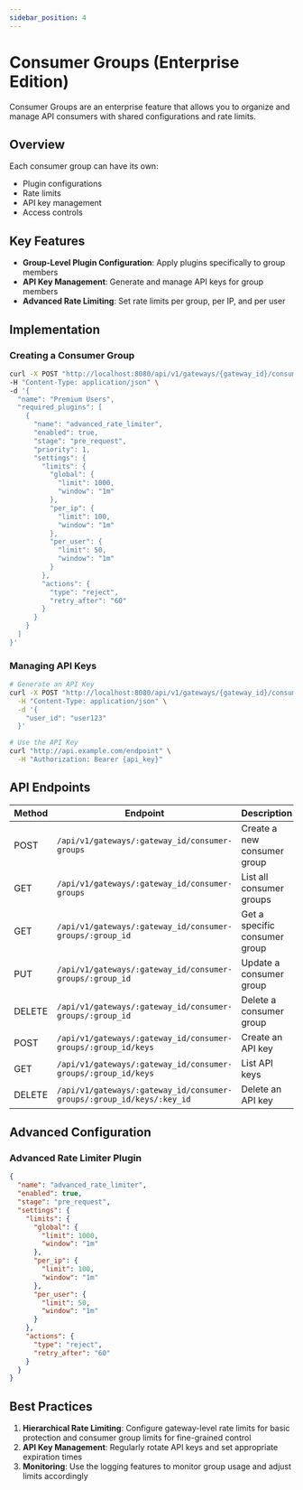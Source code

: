 ```yaml
---
sidebar_position: 4
---
```


# Consumer Groups (Enterprise Edition)

Consumer Groups are an enterprise feature that allows you to organize and manage API consumers with shared configurations and rate limits.

## Overview

Each consumer group can have its own:
- Plugin configurations
- Rate limits
- API key management
- Access controls

## Key Features

- **Group-Level Plugin Configuration**: Apply plugins specifically to group members
- **API Key Management**: Generate and manage API keys for group members
- **Advanced Rate Limiting**: Set rate limits per group, per IP, and per user

## Implementation

### Creating a Consumer Group

```bash
curl -X POST "http://localhost:8080/api/v1/gateways/{gateway_id}/consumer-groups" \
-H "Content-Type: application/json" \
-d '{
  "name": "Premium Users",
  "required_plugins": [
    {
      "name": "advanced_rate_limiter",
      "enabled": true,
      "stage": "pre_request",
      "priority": 1,
      "settings": {
        "limits": {
          "global": {
            "limit": 1000,
            "window": "1m"
          },
          "per_ip": {
            "limit": 100,
            "window": "1m"
          },
          "per_user": {
            "limit": 50,
            "window": "1m"
          }
        },
        "actions": {
          "type": "reject",
          "retry_after": "60"
        }
      }
    }
  ]
}'
```

### Managing API Keys

```bash
# Generate an API Key
curl -X POST "http://localhost:8080/api/v1/gateways/{gateway_id}/consumer-groups/{group_id}/keys" \
  -H "Content-Type: application/json" \
  -d '{
    "user_id": "user123"
  }'

# Use the API Key
curl "http://api.example.com/endpoint" \
  -H "Authorization: Bearer {api_key}"
```

## API Endpoints

| Method | Endpoint | Description |
|--------|----------|-------------|
| POST   | `/api/v1/gateways/:gateway_id/consumer-groups` | Create a new consumer group |
| GET    | `/api/v1/gateways/:gateway_id/consumer-groups` | List all consumer groups |
| GET    | `/api/v1/gateways/:gateway_id/consumer-groups/:group_id` | Get a specific consumer group |
| PUT    | `/api/v1/gateways/:gateway_id/consumer-groups/:group_id` | Update a consumer group |
| DELETE | `/api/v1/gateways/:gateway_id/consumer-groups/:group_id` | Delete a consumer group |
| POST   | `/api/v1/gateways/:gateway_id/consumer-groups/:group_id/keys` | Create an API key |
| GET    | `/api/v1/gateways/:gateway_id/consumer-groups/:group_id/keys` | List API keys |
| DELETE | `/api/v1/gateways/:gateway_id/consumer-groups/:group_id/keys/:key_id` | Delete an API key |

## Advanced Configuration

### Advanced Rate Limiter Plugin

```json
{
  "name": "advanced_rate_limiter",
  "enabled": true,
  "stage": "pre_request",
  "settings": {
    "limits": {
      "global": {
        "limit": 1000,
        "window": "1m"
      },
      "per_ip": {
        "limit": 100,
        "window": "1m"
      },
      "per_user": {
        "limit": 50,
        "window": "1m"
      }
    },
    "actions": {
      "type": "reject",
      "retry_after": "60"
    }
  }
}
```

## Best Practices

1. **Hierarchical Rate Limiting**: Configure gateway-level rate limits for basic protection and consumer group limits for fine-grained control
2. **API Key Management**: Regularly rotate API keys and set appropriate expiration times
3. **Monitoring**: Use the logging features to monitor group usage and adjust limits accordingly

